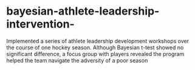 # bayesian-athlete-leadership-intervention-
Implemented a series of athlete leadership development workshops over the course of one hockey season. Although Bayesian t-test showed no significant difference, a focus group with players revealed the program helped the team navigate the adversity of a poor season
